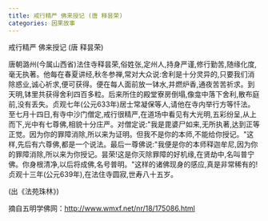 ```yaml
---
title: 戒行精严 佛来授记 (唐 释昙荣)
categories: 因果故事
---
```


	   
戒行精严 佛来授记 (唐 释昙荣)

唐朝潞州(今属山西省)法住寺释昙荣,俗姓张,定州人,持身严谨,修行勤苦,随缘化度,毫无执著。他每在春夏讲经,秋冬参禅,常对大众说:舍利是十分灵异的,只要我们消除惑业,诚心祈求,便可获得。便在每人面前放一钵水,并燃炉香,通夜苦苦祈求。到天明,钵里共获得舍利四百多粒。后来所住的殿堂寮房倒塌,像龛中落下舍利,散布庭前,没有丢失。贞观七年(公元633年)居士常凝保等人,请他在寺内举行方等忏法。至七月十四日,有寺中沙门僧定,戒行很精严,在道场中看见有大光明,五彩纷呈,从上而下,光中有七尊佛,相貌十分庄严。对僧定说:"我是毘婆尸如来,无所执著,达到正等正觉。因为你的罪障消除,所以来为证明。但我不是你的本师,不能给你授记。"这样,先后有六尊佛,都是一个说法。最后一尊佛说:"我便是你的本师释迦牟尼,因为你的罪障消除,所以来为你授记。昙荣!这是你灭除罪障的好机缘,在贤劫中,名叫普宁佛。你身根清净,以后将成佛,名号普明。"这样的诸佛现身的感应,真是非常稀有的!贞观十三年(公元639年),在法住寺圆寂,世寿八十五岁。

(出《法苑珠林》)

摘自五明学佛网：http://www.wmxf.net/nr/18/175086.html